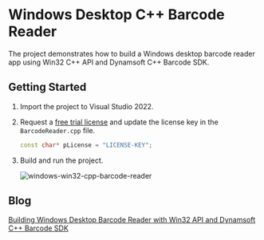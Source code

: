 # Windows Desktop C++ Barcode Reader 
The project demonstrates how to build a Windows desktop barcode reader app using Win32 C++ API and Dynamsoft C++ Barcode SDK.

## Getting Started
1. Import the project to Visual Studio 2022.
2. Request a [free trial license](https://www.dynamsoft.com/customer/license/trialLicense?product=dbr) and update the license key in the `BarcodeReader.cpp` file.

    ```cpp
    const char* pLicense = "LICENSE-KEY";
    ```
3. Build and run the project.

    ![windows-win32-cpp-barcode-reader](https://github.com/yushulx/windows-win32-cpp-barcode-reader/assets/2202306/688fb2ca-5f10-4643-bc00-48b648dce47f)

## Blog
[Building Windows Desktop Barcode Reader with Win32 API and Dynamsoft C++ Barcode SDK](https://www.dynamsoft.com/codepool/windows-win32-cpp-barcode-reader.html)